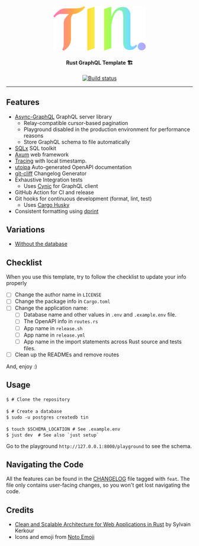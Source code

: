 <div align="center">

<img src='docs/logo.svg' width=250px />

<br/>
<h4>Rust GraphQL Template 🏗️</h4>

<a href="https://github.com/azzamsa/tin/actions/workflows/ci.yml">
    <img src="https://github.com/azzamsa/tin/actions/workflows/ci.yml/badge.svg" alt="Build status" />
  </a>

</div>

---

## Features

- [Async-GraphQL](https://github.com/async-graphql/async-graphql) GraphQL server library
  - Relay-compatible cursor-based pagination
  - Playground disabled in the production environment for performance reasons
  - Store GraphQL schema to file automatically
- [SQLx](https://github.com/launchbadge/sqlx) SQL toolkit
- [Axum](https://github.com/tokio-rs/axum) web framework
- [Tracing](https://github.com/tokio-rs/tracing) with local timestamp.
- [utoipa](https://github.com/juhaku/utoipa) Auto-generated OpenAPI documentation
- [git-cliff](https://github.com/orhun/git-cliff) Changelog Generator
- Exhaustive Integration tests
  - Uses [Cynic](https://github.com/obmarg/cynic) for GraphQL client
- GitHub Action for CI and release
- Git hooks for continuous development (format, lint, test)
  - Uses [Cargo Husky](https://github.com/rhysd/cargo-husky)
- Consistent formatting using [dprint](https://github.com/dprint/dprint)

## Variations

- [Without the database](https://github.com/azzamsa/tin/tree/no-database)

## Checklist

When you use this template, try to follow the checklist to update your info properly

- [ ] Change the author name in `LICENSE`
- [ ] Change the package info in `Cargo.toml`
- [ ] Change the application name:
  - [ ] Database name and other values in `.env` and `.example.env` file.
  - [ ] The OpenAPI info in `routes.rs`
  - [ ] App name in `release.sh`
  - [ ] App name in `release.yml`
  - [ ] App name in the import statements across Rust source and tests files.
- [ ] Clean up the READMEs and remove routes

And, enjoy :)

## Usage

```shell
$ # Clone the repository

$ # Create a database
$ sudo -u postgres createdb tin

$ touch $SCHEMA_LOCATION # See .example.env
$ just dev  # See also `just setup`
```

Go to the playground `http://127.0.0.1:8000/playground` to see the schema.

## Navigating the Code

All the features can be found in the [CHANGELOG](CHANGELOG.md) file tagged with `feat`.
The file only contains user-facing changes, so you won't get lost navigating the code.

## Credits

- [Clean and Scalable Architecture for Web Applications in Rust](https://kerkour.com/rust-web-application-clean-architecture) by Sylvain Kerkour
- Icons and emoji from [Noto Emoji](https://github.com/googlefonts/noto-emoji)
